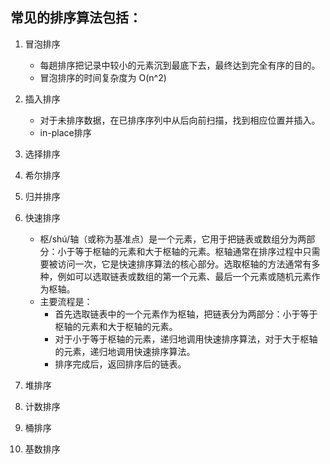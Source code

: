 

## 常见的排序算法包括：
1. 冒泡排序
    - 每趟排序把记录中较小的元素沉到最底下去，最终达到完全有序的目的。
    - 冒泡排序的时间复杂度为 O(n^2)
2. 插入排序
    - 对于未排序数据，在已排序序列中从后向前扫描，找到相应位置并插入。
    - in-place排序
3. 选择排序
4. 希尔排序
5. 归并排序
6. 快速排序
    - 枢/shú/轴（或称为基准点）是一个元素，它用于把链表或数组分为两部分：小于等于枢轴的元素和大于枢轴的元素。枢轴通常在排序过程中只需要被访问一次，它是快速排序算法的核心部分。选取枢轴的方法通常有多种，例如可以选取链表或数组的第一个元素、最后一个元素或随机元素作为枢轴。
    - 主要流程是：
        - 首先选取链表中的一个元素作为枢轴，把链表分为两部分：小于等于枢轴的元素和大于枢轴的元素。
        - 对于小于等于枢轴的元素，递归地调用快速排序算法，对于大于枢轴的元素，递归地调用快速排序算法。
        - 排序完成后，返回排序后的链表。
7. 堆排序

8. 计数排序

9. 桶排序

10. 基数排序
